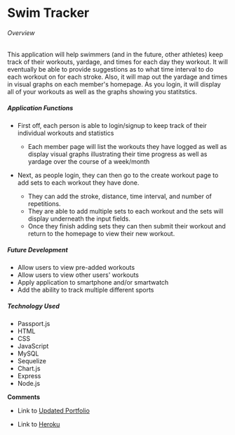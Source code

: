 # Swim Tracker

###### Overview
This application will help swimmers (and in the future, other athletes) keep track of their workouts, yardage, and times for each day they workout. It will eventually be able to provide suggestions as to what time interval to do each workout on for each stroke. Also, it will map out the yardage and times in visual graphs on each member's homepage. As you login, it will display all of your workouts as well as the graphs showing you statitstics.

##### Application Functions
- First off, each person is able to login/signup to keep track of their individual workouts and statistics
  - Each member page will list the workouts they have logged as well as display visual graphs illustrating their time progress as well as yardage over the course of a week/month

- Next, as people login, they can then go to the create workout page to add sets to each workout they have done.
  - They can add the stroke, distance, time interval, and number of repetitions.
  - They are able to add multiple sets to each workout and the sets will display underneath the input fields.
  - Once they finish adding sets they can then submit their workout and return to the homepage to view their new workout.

##### Future Development
- Allow users to view pre-added workouts
- Allow users to view other users' workouts
- Apply application to smartphone and/or smartwatch
- Add the ability to track multiple different sports

##### Technology Used
- Passport.js
- HTML
- CSS
- JavaScript
- MySQL
- Sequelize
- Chart.js
- Express
- Node.js

**Comments**
- Link to [Updated Portfolio](https://samsmeyer17.github.io/Responsive-Portfolio/)

- Link to [Heroku](https://still-depths-92325.herokuapp.com/)
